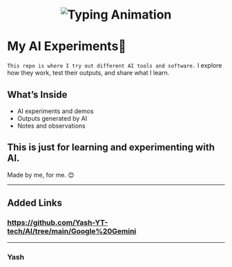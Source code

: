 
<!-- Header with Typing Animation -->
<h1 align="center">
  <img src="https://readme-typing-svg.herokuapp.com?font=Fira+Code&size=28&pause=1000&color=000000center=true&vCenter=true&width=600&lines=🚀+Yash's+AI+Experiment;Using+AI+LLM+Tools+Agents;Explore+→+Learn+→+Apply+→+Result" alt="Typing Animation" />
</h1>



# My AI Experiments🤖

`This repo is where I try out different AI tools and software.`
I explore how they work, test their outputs, and share what I learn.  

## What’s Inside
- AI experiments and demos  
- Outputs generated by AI  
- Notes and observations  

This is just for learning and experimenting with AI.  
---
Made by me, for me. 😊

---
## Added Links

### **https://github.com/Yash-YT-tech/AI/tree/main/Google%20Gemini**


---


### Yash

